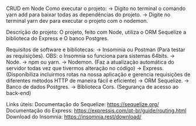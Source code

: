 CRUD em Node
Como executar o projeto:
-> Digito no terminal o comando yarn add para baixar todas as dependências do projeto.
-> Digite no terminal yarn dev para executar o projeto com o nodemon.

Descrição do projeto:
O projeto, feito com Node, utiliza o ORM Sequelize a biblioteca do Express e O banco Postgres.

Requisitos de software e bibliotecas:
-> Insominia ou Postman (Para testar as requisições). OBS: o Insomnia so funciona para sistemas 64bits.
-> Node.
-> npm ou yarn.
-> Nodemon. (Faz a atualização automática do servidor todas vez que tivermos alteração no código)
-> Express. (Disponibiliza incluirmos rotas na nossa aplicação e gerencia requisições de diferentes métodos HTTP de maneira fácil e eficiente)
-> ORM Sequelize.
-> Banco de dados Postgres.
-> Biblioteca Cors. (Segurança de acesso ao back-end)

Links úteis:
Documentação do Sequelize: https://sequelize.org/
Documentação do Express: https://expressjs.com/pt-br/guide/routing.html
Download do Insomnia: https://insomnia.rest/download/
